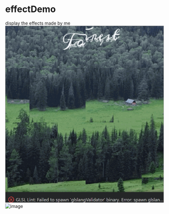 # effectDemo
display the effects made by me
![image](https://github.com/eastnie/effectDemo/blob/main/fang.gif)
![image](https://github.com/eastnie/effectDemo/blob/main/resource/%E8%89%B2%E5%B7%AE.jpg)
